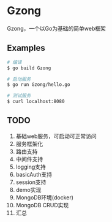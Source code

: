 # Gzong

Gzong，一个以Go为基础的简单web框架



## Examples

```sh
# 编译
$ go build Gzong
```

```sh
# 启动服务
$ go run Gzong/hello.go
```

```sh
# 测试服务
$ curl localhost:8080
```



## TODO

1. 基础web服务，可启动可正常访问
2. 服务框架化
3. 路由支持
4. 中间件支持
5. logging支持
6. basicAuth支持
7. session支持
8. demo实现
9. MongoDB环境(docker)
10. MongoDB CRUD实现
11. 汇总